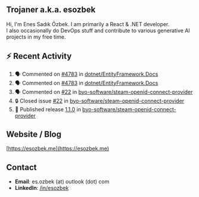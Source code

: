 ##  Trojaner a.k.a. esozbek
Hi, I'm Enes Sadık Özbek. I am primarily a React & .NET developer.  
I also occasionally do DevOps stuff and contribute to various generative AI projects in my free time.

## :zap: Recent Activity

<!--START_SECTION:activity-->
1. 🗣 Commented on [#4783](https://github.com/dotnet/EntityFramework.Docs/issues/4783#issuecomment-3012159141) in [dotnet/EntityFramework.Docs](https://github.com/dotnet/EntityFramework.Docs)
2. 🗣 Commented on [#4783](https://github.com/dotnet/EntityFramework.Docs/issues/4783#issuecomment-3012110576) in [dotnet/EntityFramework.Docs](https://github.com/dotnet/EntityFramework.Docs)
3. 🗣 Commented on [#22](https://github.com/byo-software/steam-openid-connect-provider/issues/22#issuecomment-3010406772) in [byo-software/steam-openid-connect-provider](https://github.com/byo-software/steam-openid-connect-provider)
4. 🔒 Closed issue [#22](https://github.com/byo-software/steam-openid-connect-provider/issues/22) in [byo-software/steam-openid-connect-provider](https://github.com/byo-software/steam-openid-connect-provider)
5. 🚀 Published release [1.1.0](https://github.com/byo-software/steam-openid-connect-provider/releases/tag/1.1.0) in [byo-software/steam-openid-connect-provider](https://github.com/byo-software/steam-openid-connect-provider)
<!--END_SECTION:activity-->

## Website / Blog
[https://esozbek.me](https://esozbek.me)

## Contact
- **Email**: es.ozbek (at) outlook (dot) com
- **LinkedIn**: [/in/esozbek](https://linkedin.com/in/esozbek)

